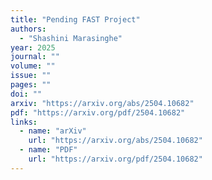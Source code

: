 ```yaml
---
title: "Pending FAST Project"
authors:
  - "Shashini Marasinghe"
year: 2025
journal: ""
volume: ""
issue: ""
pages: ""
doi: ""
arxiv: "https://arxiv.org/abs/2504.10682"
pdf: "https://arxiv.org/pdf/2504.10682"
links:
  - name: "arXiv"
    url: "https://arxiv.org/abs/2504.10682"
  - name: "PDF"
    url: "https://arxiv.org/pdf/2504.10682"
---
```

